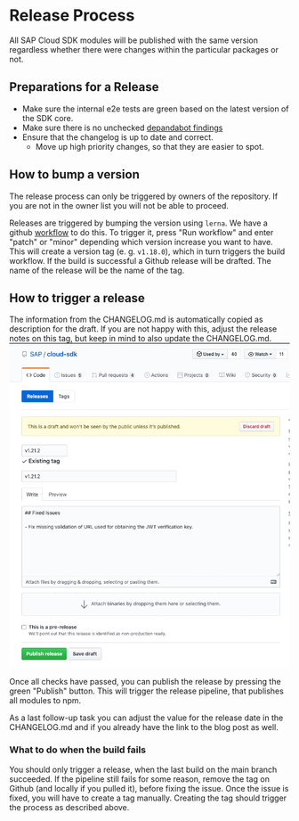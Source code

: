# Release Process

All SAP Cloud SDK modules will be published with the same version regardless whether there were changes within the particular packages or not.

## Preparations for a Release

- Make sure the internal e2e tests are green based on the latest version of the SDK core.
- Make sure there is no unchecked [depandabot findings](https://github.com/SAP/cloud-sdk-js/security/dependabot)
- Ensure that the changelog is up to date and correct.
  - Move up high priority changes, so that they are easier to spot.

## How to bump a version

The release process can only be triggered by owners of the repository.
If you are not in the owner list you will not be able to proceed.

Releases are triggered by bumping the version using `lerna`.
We have a github [workflow](https://github.com/sap/cloud-sdk-js/actions?query=workflow%3Abump) to do this.
To trigger it, press "Run workflow" and enter "patch" or "minor" depending which version increase you want to have.
This will create a version tag (e. g. `v1.18.0`), which in turn triggers the build workflow.
If the build is successful a Github release will be drafted.
The name of the release will be the name of the tag.

## How to trigger a release

The information from the CHANGELOG.md is automatically copied as description for the draft.
If you are not happy with this, adjust the release notes on this tag, but keep in mind to also update the CHANGELOG.md.
![Adjust release notes](../img/adjust-notes.png)

Once all checks have passed, you can publish the release by pressing the green "Publish" button.
This will trigger the release pipeline, that publishes all modules to npm.

As a last follow-up task you can adjust the value for the release date in the CHANGELOG.md and if you already have the link to the blog post as well.

### What to do when the build fails

You should only trigger a release, when the last build on the main branch succeeded.
If the pipeline still fails for some reason, remove the tag on Github (and locally if you pulled it), before fixing the issue.
Once the issue is fixed, you will have to create a tag manually.
Creating the tag should trigger the process as described above.
